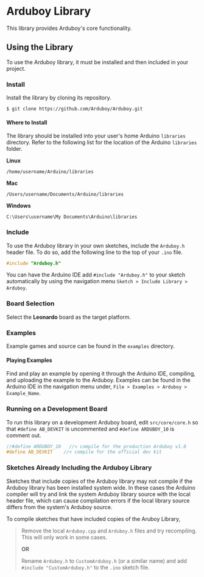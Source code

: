 Arduboy Library
===============
This library provides Arduboy's  core functionality.

## Using the Library
To use the Arduboy library, it must be installed and then included in your project.

### Install
Install the library by cloning its repository.
```	
$ git clone https://github.com/Arduboy/Arduboy.git
```

#### Where to Install

The library should be installed into your user's home Arduino `libraries` directory. Refer to the following list for the location of the Arduino `libraries` folder.

**Linux**
```
/home/username/Arduino/libraries
```
**Mac**
```
/Users/username/Documents/Arduino/libraries
```
**Windows**
```
C:\Users\username\My Documents\Arduino\libraries
```

### Include
To use the Arduboy library in your own sketches, include the `Arduboy.h` header file. To do so, add the following line to the top of your `.ino` file.
```C
#include "Arduboy.h"
```

You can have the Arduino IDE add `#include "Arduboy.h"` to your sketch automatically by using the navigation menu `Sketch > Include Library > Arduboy`.

### Board Selection
Select the **Leonardo** board as the target platform.

### Examples
Example games and source can be found in the `examples` directory.

#### Playing Examples
Find and play an example by opening it through the Arduino IDE, compiling, and uploading the example to the Arduboy.
Examples can be found in the Arduino IDE in the navigation menu under, `File > Examples > Arduboy > Example_Name`.

### Running on a Development Board
To run this library on a development Arduboy board, edit `src/core/core.h` so that `#define AB_DEVKIT` is uncommented and `#define ARDUBOY_10` is comment out.

```cpp
//#define ARDUBOY_10   //< compile for the production Arduboy v1.0
#define AB_DEVKIT    //< compile for the official dev kit
```

### Sketches Already Including the Arduboy Library
Sketches that include copies of the Arduboy library may not compile if the Arduboy library has been installed system wide. In these cases the Arduino compiler will try and link the system Arduboy library source with the local header file, which can cause compilation errors if the local library source differs from the system's Arduboy source.

To compile sketches that have included copies of the Aruboy Library,

>Remove the local `Arduboy.cpp` and `Arduboy.h` files and try recompiling. This will only work in some cases.
>
>**OR**
>
>Rename `Arduboy.h` to `CustomArduboy.h` (or a similar name) and add `#include "CustomArduboy.h"` to the `.ino` sketch file. 
